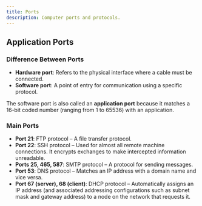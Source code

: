 ```yaml
---
title: Ports
description: Computer ports and protocols.
---
```


## Application Ports

### Difference Between Ports

- **Hardware port**: Refers to the physical interface where a cable must be connected.
- **Software port**: A point of entry for communication using a specific protocol.

The software port is also called an **application port** because it matches a 16-bit coded number (ranging from 1 to 65536) with an application.

### Main Ports

- **Port 21**: FTP protocol – A file transfer protocol.
- **Port 22**: SSH protocol – Used for almost all remote machine connections. It encrypts exchanges to make intercepted information unreadable.
- **Ports 25, 465, 587**: SMTP protocol – A protocol for sending messages.
- **Port 53**: DNS protocol – Matches an IP address with a domain name and vice versa.
- **Port 67 (server), 68 (client)**: DHCP protocol – Automatically assigns an IP address (and associated addressing configurations such as subnet mask and gateway address) to a node on the network that requests it.
